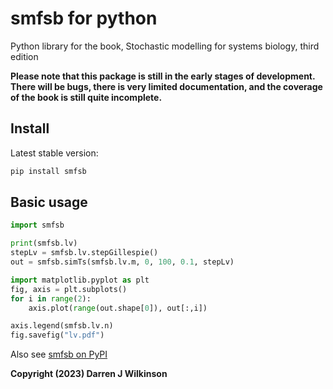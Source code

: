 # smfsb for python

Python library for the book, Stochastic modelling for systems biology, third edition

**Please note that this package is still in the early stages of development. There will be bugs, there is very limited documentation, and the coverage of the book is still quite incomplete.**

## Install

Latest stable version:

```bash
pip install smfsb
```

## Basic usage

```python
import smfsb

print(smfsb.lv)
stepLv = smfsb.lv.stepGillespie()
out = smfsb.simTs(smfsb.lv.m, 0, 100, 0.1, stepLv)

import matplotlib.pyplot as plt
fig, axis = plt.subplots()
for i in range(2):
	axis.plot(range(out.shape[0]), out[:,i])

axis.legend(smfsb.lv.n)
fig.savefig("lv.pdf")
```


Also see [smfsb on PyPI](https://pypi.org/project/smfsb/)


**Copyright (2023) Darren J Wilkinson**


